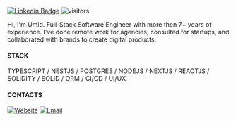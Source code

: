 [![Linkedin Badge](https://img.shields.io/badge/-mirzabekov-blue?style=flat-square&logo=Linkedin&logoColor=white&link=https://www.linkedin.com/in/mirzabekov/)](https://www.linkedin.com/in/mirzabekov/) ![visitors](https://visitor-badge.laobi.icu/badge?page_id=umidtech)

Hi, I'm Umid. Full-Stack Software Engineer with more then 7+ years of experience.
I've done remote work for agencies, consulted for startups, and collaborated with brands to create digital products.

#### STACK

TYPESCRIPT / NESTJS / POSTGRES / NODEJS / NEXTJS / REACTJS / SOLIDITY / SOLID / ORM / CI/CD / UI/UX

#### CONTACTS

<a href="https://uiengineer.net" target="_blank" rel="noopener noreferrer"><img alt="Website" src="https://img.shields.io/badge/Website-www.uiengineer.net-blue?style=flat-square&logo=google-chrome"></a>
<a href="mailto:contact@uiengineer.net"><img alt="Email" src="https://img.shields.io/badge/Email-contact@uiengineer.net-blue?style=flat-square&logo=Mail.Ru"></a>
